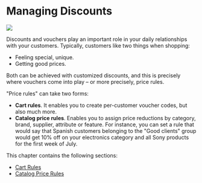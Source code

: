 # Managing Discounts

![](../../../../.gitbook/assets/51839844%20%285%29.png)

Discounts and vouchers play an important role in your daily relationships with your customers. Typically, customers like two things when shopping:

* Feeling special, unique.
* Getting good prices.

Both can be achieved with customized discounts, and this is precisely where vouchers come into play – or more precisely, price rules.

"Price rules" can take two forms:

* **Cart rules**. It enables you to create per-customer voucher codes, but also much more.
* **Catalog price rules**. Enables you to assign price reductions by category, brand, supplier, attribute or feature.  For instance, you can set a rule that would say that Spanish customers belonging to the "Good clients" group would get 10% off on your electronics category and all Sony products for the first week of July.

This chapter contains the following sections:

* [Cart Rules](cart-rules.md)
* [Catalog Price Rules](catalog-price-rules.md)

